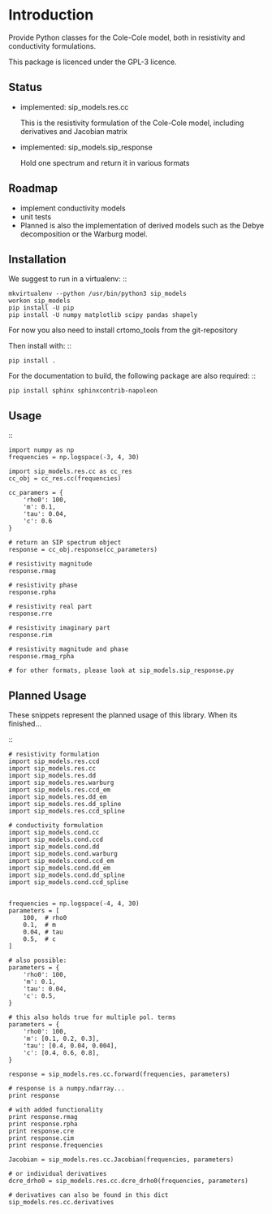 # Introduction

Provide Python classes for the Cole-Cole model, both in resistivity and
conductivity formulations.

This package is licenced under the GPL-3 licence.

## Status

* implemented: sip_models.res.cc

  This is the resistivity formulation of the Cole-Cole model, including
  derivatives and Jacobian matrix

* implemented: sip_models.sip_response

  Hold one spectrum and return it in various formats


## Roadmap

* implement conductivity models
* unit tests
* Planned is also the implementation of derived models such as the Debye
  decomposition or the Warburg model.

## Installation

We suggest to run in a virtualenv: ::

    mkvirtualenv --python /usr/bin/python3 sip_models
    workon sip_models
    pip install -U pip
    pip install -U numpy matplotlib scipy pandas shapely

For now you also need to install crtomo_tools from the git-repository

Then install with: ::

    pip install .

For the documentation to build, the following package are also required: ::

    pip install sphinx sphinxcontrib-napoleon

## Usage

::

    import numpy as np
    frequencies = np.logspace(-3, 4, 30)

    import sip_models.res.cc as cc_res
    cc_obj = cc_res.cc(frequencies)

    cc_paramers = {
        'rho0': 100,
        'm': 0.1,
        'tau': 0.04,
        'c': 0.6
    }

    # return an SIP spectrum object
    response = cc_obj.response(cc_parameters)

    # resistivity magnitude
    response.rmag

    # resistivity phase
    response.rpha

    # resistivity real part
    response.rre

    # resistivity imaginary part
    response.rim

    # resistivity magnitude and phase
    response.rmag_rpha

    # for other formats, please look at sip_models.sip_response.py


## Planned Usage

These snippets represent the planned usage of this library. When its
finished...

::

    # resistivity formulation
    import sip_models.res.ccd
    import sip_models.res.cc
    import sip_models.res.dd
    import sip_models.res.warburg
    import sip_models.res.ccd_em
    import sip_models.res.dd_em
    import sip_models.res.dd_spline
    import sip_models.res.ccd_spline

    # conductivity formulation
    import sip_models.cond.cc
    import sip_models.cond.ccd
    import sip_models.cond.dd
    import sip_models.cond.warburg
    import sip_models.cond.ccd_em
    import sip_models.cond.dd_em
    import sip_models.cond.dd_spline
    import sip_models.cond.ccd_spline


    frequencies = np.logspace(-4, 4, 30)
    parameters = [
        100,  # rho0
        0.1,  # m
        0.04, # tau
        0.5,  # c
    ]

    # also possible:
    parameters = {
        'rho0': 100,
        'm': 0.1,
        'tau': 0.04,
        'c': 0.5,
    }

    # this also holds true for multiple pol. terms
    parameters = {
        'rho0': 100,
        'm': [0.1, 0.2, 0.3],
        'tau': [0.4, 0.04, 0.004],
        'c': [0.4, 0.6, 0.8],
    }

    response = sip_models.res.cc.forward(frequencies, parameters)

    # response is a numpy.ndarray...
    print response

    # with added functionality
    print response.rmag
    print response.rpha
    print response.cre
    print response.cim
    print response.frequencies

    Jacobian = sip_models.res.cc.Jacobian(frequencies, parameters)

    # or individual derivatives
    dcre_drho0 = sip_models.res.cc.dcre_drho0(frequencies, parameters)

    # derivatives can also be found in this dict
    sip_models.res.cc.derivatives


